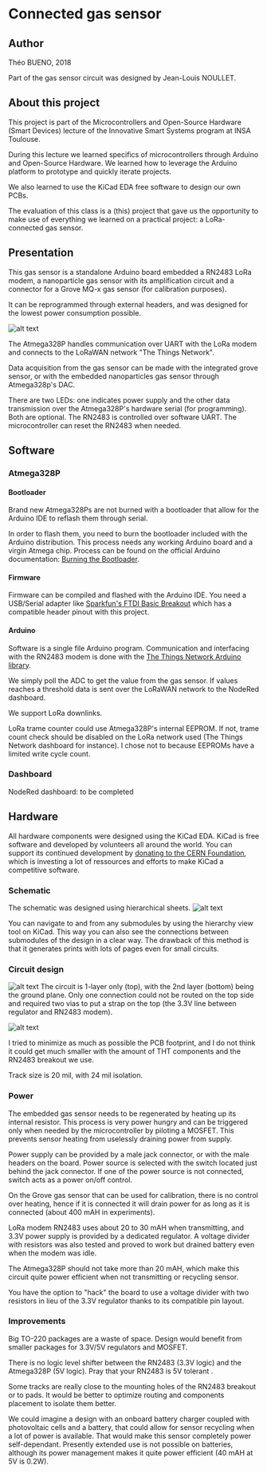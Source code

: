 # Connected gas sensor

## Author
Théo BUENO, 2018

Part of the gas sensor circuit was designed by Jean-Louis NOULLET.

## About this project
This project is part of the Microcontrollers and Open-Source Hardware (Smart Devices) lecture of the Innovative Smart Systems program at INSA Toulouse.

During this lecture we learned specifics of microcontrollers through Arduino and Open-Source Hardware. We learned how to leverage the Arduino platform to prototype and quickly iterate projects.

We also learned to use the KiCad EDA free software to design our own PCBs.

The evaluation of this class is a (this) project that gave us the opportunity to make use of everything we learned on a practical project: a LoRa-connected gas sensor.

## Presentation
This gas sensor is a standalone Arduino board embedded a RN2483 LoRa modem, a nanoparticle gas sensor with its amplification circuit and a connector for a Grove MQ-x gas sensor (for calibration purposes).

It can be reprogrammed through external headers, and was designed for the lowest power consumption possible.

![alt text][side]

The Atmega328P handles communication over UART with the LoRa modem and connects to the LoRaWAN network "The Things Network".

Data acquisition from the gas sensor can be made with the integrated grove sensor, or with the embedded nanoparticles gas sensor through Atmega328p's DAC.

There are two LEDs: one indicates power supply and the other data transmission over the Atmega328P's hardware serial (for programming). Both are optional. The RN2483 is controlled over software UART. The microcontroller can reset the RN2483 when needed.

## Software
### Atmega328P
#### Bootloader
Brand new Atmega328Ps are not burned with a bootloader that allow for the Arduino IDE to reflash them through serial.

In order to flash them, you need to burn the bootloader included with the Arduino distribution. This process needs any working Arduino board and a virgin Atmega chip. Process can be found on the official Arduino documentation: [Burning the Bootloader](https://www.arduino.cc/en/Tutorial/ArduinoToBreadboard).

#### Firmware
Firmware can be compiled and flashed with the Arduino IDE. You need a USB/Serial adapter like [Sparkfun's FTDI Basic Breakout](https://www.sparkfun.com/products/9716) which has a compatible header pinout with this project.

#### Arduino
Software is a single file Arduino program. Communication and interfacing with the RN2483 modem is done with the [The Things Network Arduino library](https://www.thethingsnetwork.org/docs/devices/arduino/).

We simply poll the ADC to get the value from the gas sensor. If values reaches a threshold data is sent over the LoRaWAN network to the NodeRed dashboard.

We support LoRa downlinks.

LoRa trame counter could use Atmega328P's internal EEPROM. If not, trame count check should be disabled on the LoRa network used (The Things Network dashboard for instance). I chose not to because EEPROMs have a limited write cycle count.

### Dashboard
NodeRed dashboard: to be completed

## Hardware
All hardware components were designed using the KiCad EDA. KiCad is free software and developed by volunteers all around the world. You can support its continued development by [donating to the CERN Foundation](https://giving.web.cern.ch/civicrm/contribute/transact?reset=1&id=6), which is investing a lot of ressources and efforts to make KiCad a competitive software.

### Schematic
The schematic was designed using hierarchical sheets.
![alt text][schematic]

You can navigate to and from any submodules by using the hierarchy view tool on KiCad. This way you can also see the connections between submodules of the design in a clear way. The drawback of this method is that it generates prints with lots of pages even for small circuits.

### Circuit design
![alt text][PCB]
The circuit is 1-layer only (top), with the 2nd layer (bottom) being the ground plane. Only one connection could not be routed on the top side and required two vias to put a strap on the top (the 3.3V line between regulator and RN2483 modem).

![alt text][bottom]

I tried to minimize as much as possible the PCB footprint, and I do not think it could get much smaller with the amount of THT components and the RN2483 breakout we use.

Track size is 20 mil, with 24 mil isolation.

### Power
The embedded gas sensor needs to be regenerated by heating up its internal resistor. This process is very power hungry and can be triggered only when needed by the microcontroller by piloting a MOSFET. This prevents sensor heating from uselessly draining power from supply.

Power supply can be provided by a male jack connector, or with the male headers on the board. Power source is selected with the switch located just behind the jack connector. If one of the power source is not connected, switch acts as a power on/off control.

On the Grove gas sensor that can be used for calibration, there is no control over heating, hence if it is connected it will drain power for as long as it is connected (about 400 mAH in experiments).

LoRa modem RN2483 uses about 20 to 30 mAH when transmitting, and 3.3V power supply is provided by a dedicated regulator. A voltage divider with resistors was also tested and proved to work but drained battery even when the modem was idle.

The Atmega328P should not take more than 20 mAH, which make this circuit quite power efficient when not transmitting or recycling sensor.

You have the option to "hack" the board to use a voltage divider with two resistors in lieu of the 3.3V regulator thanks to its compatible pin layout.

### Improvements
Big TO-220 packages are a waste of space. Design would benefit from smaller packages for 3.3V/5V regulators and MOSFET.

There is no logic level shifter between the RN2483 (3.3V logic) and the Atmega328P (5V logic). Pray that your RN2483 is 5V tolerant .

Some tracks are really close to the mounting holes of the RN2483 breakout or to pads. It would be better to optimize routing and components placement to isolate them better.

We could imagine a design with an onboard battery charger coupled with photovoltaic cells and a battery, that could allow for sensor recycling when a lot of power is available. That would make this sensor completely power self-dependant. Presently extended use is not possible on batteries, although its power management makes it quite power efficient (40 mAH at 5V is 0.2W).

[top]: Images/top.png "Board preview from the top"
[side]: Images/top_side.png "Board preview from the side"
[bottom]: Images/bottom.png "Board preview from the bottom"
[PCB]: Images/PCB.png "PCB preview"
[schematic]: Images/schematic_main.png "Main sheet schematic view"